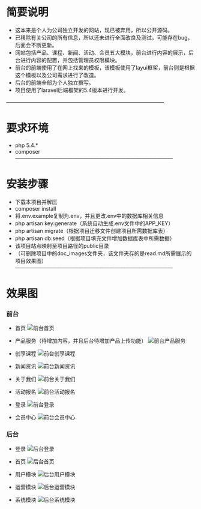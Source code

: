 # 简要说明
- 这本来是个人为公司独立开发的网站，现已被弃用，所以公开源码。
- 已移除有关公司的所有信息，所以还未进行全面改良及测试，可能存在bug，后面会不断更新。
- 网站包括产品、课程、新闻、活动、会员五大模块，前台进行内容的展示，后台进行内容的配置，并包括管理员权限模块。
- 前台的前端使用了在网上找来的模板，该模板使用了layui框架，前台则是根据这个模板以及公司需求进行了改造。
- 后台的前端全部为个人独立撰写。
- 项目使用了laravel后端框架的5.4版本进行开发。

——————————————————————————————
# 要求环境
- php 5.4.*
- composer
——————————————————————————————
# 安装步骤
- 下载本项目并解压
- composer install
- 将.env.example复制为.env，并且更改.env中的数据库相关信息
- php artisan key:generate（系统自动生成.env文件中的APP_KEY）
- php artisan migrate（根据项目迁移文件创建项目所需数据库表）
- php artisan db:seed（根据项目填充文件增加数据库表中所需数据）
- 该项目站点映射至项目路径的public目录
- （可删除项目中的doc_images文件夹，该文件夹存的是read.md所需展示的项目效果图）
——————————————————————————————
# 效果图
### 前台
- 首页
![前台首页](laravel5.4-company/doc_images/index.png)

- 产品服务（待增加内容，并且后台待增加产品上传功能）
![前台产品服务](laravel5.4-company/doc_images/product.png)

- 创享课程
![前台创享课程](laravel5.4-company/doc_images/course.png)

- 新闻资讯
![前台新闻资讯](laravel5.4-company/doc_images/new.png)

- 关于我们
![前台关于我们](laravel5.4-company/doc_images/about.png)

- 活动报名
![前台活动报名](laravel5.4-company/doc_images/active.png)

- 登录
![前台登录](laravel5.4-company/doc_images/login.png)

- 会员中心
![前台会员中心](laravel5.4-company/doc_images/user.png)


### 后台
- 登录
![后台登录](laravel5.4-company/doc_images/admin_login.png)

- 首页
![后台首页](laravel5.4-company/doc_images/admin_index.png)

- 用户模块
![后台用户模块](laravel5.4-company/doc_images/admin_user.png)

- 运营模块
![后台运营模块](laravel5.4-company/doc_images/admin_article.png)

- 系统模块
![后台系统模块](laravel5.4-company/doc_images/admin_role.png)


